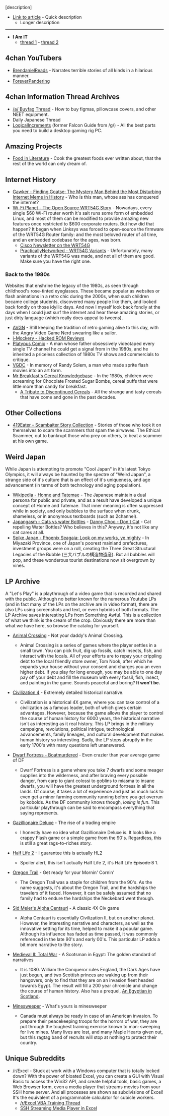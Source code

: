 [description]
* [Link to article](http://website.com) - Quick description
   * Longer description

---

* **I Am IT**
  * [thread 1](https://imgur.com/a/iJD8f) - [thread 2](https://imgur.com/a/B9wqU)

## 4chan YouTubers

* [BrendanielReads](https://www.youtube.com/user/BrendanielReads) - Narrates terrible stories of all kinds in a hilarious manner.
* [ForeverPandering](https://www.youtube.com/user/ForeverPandering2)

## 4chan Information Thread Archives

* [/a/ Buyfag Thread](https://docs.google.com/document/pub?id=1Y1U5YDGrvgFW-5H_cBnDoHwCfWjPDaQ6p05-HJMcVh4) - How to buy figmas, pillowcase covers, and other NEET equipment.
* Daily Japanese Thread
* [LogicalIncrements](http://www.logicalincrements.com/) (former Falcon Guide from /g/) - All the best parts you need to build a desktop gaming rig PC.

## Amazing Projects

* [Food in Literature](http://foodinliterature.com/) - Cook the greatest foods ever written about, that the rest of the world can only dream of.

## Internet History

* [Gawker - Finding Goatse: The Mystery Man Behind the Most Disturbing Internet Meme in History](http://gawker.com/finding-goatse-the-mystery-man-behind-the-most-disturb-5899787) - Who is this man, whose ass has conquered the internet?
* [Wi-Fi Planet - The Open Source WRT54G Story](http://www.wi-fiplanet.com/tutorials/article.php/3562391) - Nowadays, every single $60 Wi-Fi router worth it's salt runs some form of embedded Linux, and most of them can be modified to provide amazing new features once restricted to $600 corporate routers. But how did that happen? It began when Linksys was forced to open-source the firmware of the WRT54G Router family: and the most beloved router of all time, and an embedded codebase for the ages, was born.
  * [Cisco Newsletter on the WRT54G](http://www.ozcableguy.com/blog/?p=426)
  * [PracticallyNetworked - WRT54G Variants](http://www.practicallynetworked.com/networking/010308choosing_a_router.htm) - Unfortunately, many variants of the WRT54G was made, and not all of them are good. Make sure you have the right one.

### Back to the 1980s

Websites that enshrine the legacy of the 1980s, as seen through childhood's rose-tinted eyeglasses. These became popular as websites or flash animations in a retro chic during the 2000s, when such children became college students, discovered many people like them, and looked back fondly on those idyllic days. And now I myself look back fondly at the days when I could just surf the internet and hear these amazing stories, or just dirty language (which really does appeal to tweens).

* [AVGN](http://cinemassacre.com/category/avgn/) - Still keeping the tradition of retro gaming alive to this day, with the Angry Video Game Nerd swearing like a sailor.
* [i-Mockery - Hacked ROM Reviews](http://www.i-mockery.com/romhacks/)
* [Platypus Comix](http://www.platypuscomix.net/) - A man whose father obsessively videotaped every single TV channel he could get a signal from in the 1980s, and he inherited a priceless collection of 1980s TV shows and commercials to critique.
* [VGDC](http://www.videogamedc.com/) - In memory of Randy Solem, a man who made sprite flash movies into an art form.
* [Mr Breakfast's Cereal Knowledgebase](http://www.mrbreakfast.com/cereal_home.asp) - In the 1980s, children were screaming for Chocolate Frosted Sugar Bombs, cereal puffs that were little more than candy for breakfast. 
  * [A Tribute to Discontinued Cereals](http://grub.gunaxin.com/a-tribute-to-discontinued-cereals/11570) - All the strange and tasty cereals that have come and gone in the past decades.

## Other Collections

* [419Eater - Scambaiter Story Collection](http://www.419eater.com/html/letters.htm) - Stories of those who took it on themselves to scam the scammers that spam the airwaves. The Ethical Scammer, out to bankrupt those who prey on others, to beat a scammer at his own game.

## Weird Japan

While Japan is attempting to promote "Cool Japan" in it's latest Tokyo Olympics, it will always be haunted by the spectre of "Weird Japan", a strange side of it's culture that is an effect of it's uniqueness, and age advancement (in terms of both technology and aging population).

* [Wikipedia - Honne and Tatemae](http://en.wikipedia.org/wiki/Honne_and_tatemae) - The Japanese maintain a dual persona for public and private, and as a result have developed a unique concept of Honne and Tatemae. That inner meaning is often suppressed while in society, and only bubbles to the surface when drunk, shameless, or in anonymous textboards (such as 2channel).
* [Japangasm - Cats vs water Bottles](https://japangasm.wordpress.com/2012/01/26/cats-vs-bottles-part-1/) - [Danny Choo - Don't Cat](http://www.dannychoo.com/en/post/26447/Japan+Cat+Repellent.html) - Cat repelling Water Bottles? Who believes in this? Anyway, it's not like any cat cares at all.
* [Spike Japan - Phoenix Seagaia: Look on my works, ye mighty](https://spikejapan.wordpress.com/2010/10/10/phoenix-seagaia-look-on-my-works-ye-mighty/) - In Miyazaki Province, one of Japan's poorest mainland prefectures, investment groups were on a roll, creating the Three Great Structural Legacies of the Bubble (三大バブルの構造物遺産). But all bubbles will pop, and these wonderous tourist destinations now sit overgrown by vines.

## LP Archive

A "Let's Play" is a playthrough of a video game that is recorded and shared with the public. Although no better known for the numerous Youtube LPs (and in fact many of the LPs on the archive are in video format), there are also LPs using screenshots and text, or even hybrids of both formats. The LP Archive saves interesting LPs from Something Awful. This is a collection of what we think is the cream of the crop. Obviously there are more than what we have here, so browse the catalog for yourself.

* [Animal Crossing](http://lparchive.org/Animal-Crossing/) - Not your daddy's Animal Crossing.
   * Animal Crossing is a series of games where the player settles in a small town. You can pick fruit, dig up fossils, catch insects, fish, and interact with the locals. All of your efforts are to repay your crippling debt to the local friendly store owner, Tom Nook, after which he expands your house without your consent and charges you an even higher debt. If you play for long enough, you may be able to one day pay off your debt and fill the museum with every fossil, fish, insect, and painting in the game. Sounds peaceful and boring? **It won't be.**

* [Civilization 4](http://lparchive.org/Civilization-4/) - Extremely detailed historical narrative.
   * Civilization is a historical 4X game, where you can take control of a civilization as a famous leader, both of which gives certain advantages. However, because the game allows the player to control the course of human history for 6000 years, the historical narrative isn't as interesting as it real history. This LP brings in the military campaigns, revolutions, political intrigue, technological advancements, family lineages, and cultural development that makes human history so interesting. Sadly, the LP stops abruptly in the early 1700's with many questions left unanswered. 

* [Dwarf Fortress - Boatmurdered](http://lparchive.org/Dwarf-Fortress-Boatmurdered/) - Even crazier than your average game of DF
   * Dwarf Fortress is a game where you take 7 dwarfs and some meager supplies into the wilderness, and after braving every possible danger, from carp to giant colossi to goblins to miasma to insane dwarfs, you will have the greatest underground fortress in all the lands. Of course, it takes a lot of experience and just as much luck to even get a minor farming community running before you get overrun by kobolds. As the DF community knows though, _losing is fun_. This particular playthrough can be said to encompass everything that saying represents.

* [Gazillionaire Deluxe](http://lparchive.org/Gazillionaire-Deluxe/) - The rise of a trading empire
   * I honestly have no idea what Gazillionaire Deluxe is. It looks like a crappy Flash game or a simple game from the 90's. Regardless, this is still a great rags-to-riches story.

* [Half Life 2](http://lparchive.org/Half-Life-2/) - I guarantee this is actually HL2
   * Spoiler alert, this isn't actually Half Life 2, it's Half Life ~~Episode 3~~ 1. 

* [Oregon Trail](http://lparchive.org/Oregon-Trail-%28by-Chewbot%29/) - Get ready for your Mornin' Cornin'
   * The Oregon Trail was a staple for children from the 90's. As the name suggests, it's about the Oregon Trail, and the hardships the travelers of it faced. However, it can be safely assumed that no family had to endure the hardships the Neckebard went through.

* [Sid Meier's Alpha Centauri](http://lparchive.org/Sid-Meiers-Alpha-Centauri/) - A classic 4X Civ game
   * Alpha Centauri is essentially Civilization II, but on another planet. However, the interesting narrative and characters, as well as the innovative setting for its time, helped to make it a popular game. Although its influence has faded as time passed, it was commonly referenced in the late 90's and early 00's. This particular LP adds a bit more narrative to the story.

* [Medieval II: Total War](http://lparchive.org/A-Scotsman-In-Egypt/) - A Scotsman in Egypt: The golden standard of narratives
   * It is 1080. William the Conqueror rules England, the Dark Ages have just begun, and two Scottish princes are waking up from their hangovers, only to find that they are on an invasion fleet headed towards Egypt. The result will fill a 200 year chronicle and change the course of human history. Also has a prequel, [An Egyptian in Scotland](http://lparchive.org/An-Egyptian-in-Scotland/). 

* [Minesweeper](http://lparchive.org/Minesweeper/) - What's yours is minesweeper
   * Canada must always be ready in case of an American invasion. To prepare their peacekeeping troops for the horrors of war, they are put through the toughest training exercise known to man: sweeping for live mines. Many lives are lost, and many Maple Hearts given out, but this ragtag band of recruits will stop at nothing to protect their country.

## Unique Subreddits

* /r/Excel - Stuck at work with a Windows computer that is totally locked down? With the power of bloated Excel, you can create a GUI with Visual Basic to access the Win32 API, and create helpful tools, basic games, a Web Browser form, even a media player that streams movies from your SSH home server. And all processes are shown as subdivisions of Excel! It's the equivalent of a programmable calculator for cubicle workers.
  * [/r/Excel VBA Training Thread](http://www.reddit.com/r/excel/comments/2e28s3/_/)
  * [SSH Streaming Media Player in Excel](http://www.reddit.com/r/excel/comments/2jtd2f/worked_on_a_completely_locked_down_machine_time/)